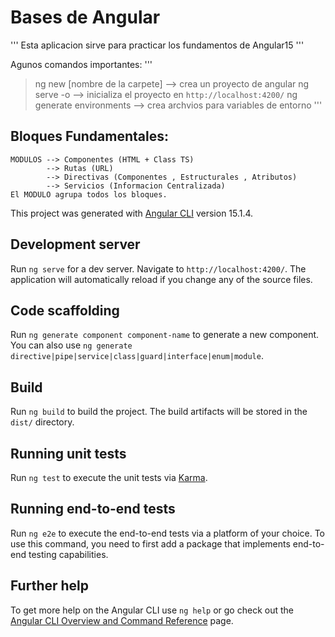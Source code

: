 # Bases de Angular

'''
Esta aplicacion sirve para practicar los fundamentos de Angular15
'''

Agunos comandos importantes:
'''

> ng new [nombre de la carpete] --> crea un proyecto de angular
> ng serve -o --> inicializa el proyecto en `http://localhost:4200/`
> ng generate environments --> crea archvios para variables de entorno
'''

## Bloques Fundamentales:
```
MODULOS --> Componentes (HTML + Class TS)
        --> Rutas (URL)
        --> Directivas (Componentes , Estructurales , Atributos)
        --> Servicios (Informacion Centralizada)
El MODULO agrupa todos los bloques.
```

This project was generated with [Angular CLI](https://github.com/angular/angular-cli) version 15.1.4.

## Development server

Run `ng serve` for a dev server. Navigate to `http://localhost:4200/`. The application will automatically reload if you change any of the source files.

## Code scaffolding

Run `ng generate component component-name` to generate a new component. You can also use `ng generate directive|pipe|service|class|guard|interface|enum|module`.

## Build

Run `ng build` to build the project. The build artifacts will be stored in the `dist/` directory.

## Running unit tests

Run `ng test` to execute the unit tests via [Karma](https://karma-runner.github.io).

## Running end-to-end tests

Run `ng e2e` to execute the end-to-end tests via a platform of your choice. To use this command, you need to first add a package that implements end-to-end testing capabilities.

## Further help

To get more help on the Angular CLI use `ng help` or go check out the [Angular CLI Overview and Command Reference](https://angular.io/cli) page.
